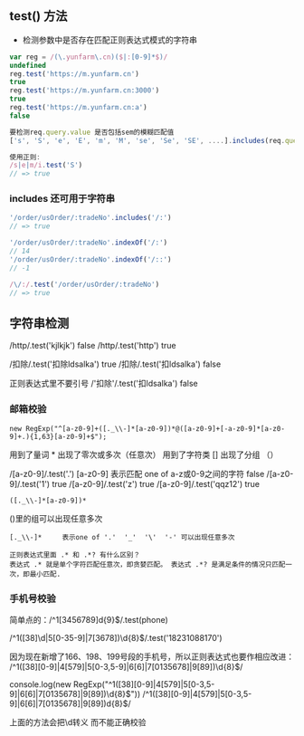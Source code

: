 ## test() 方法
* 检测参数中是否存在匹配正则表达式模式的字符串
```js
var reg = /(\.yunfarm\.cn)($|:[0-9]*$)/
undefined
reg.test('https://m.yunfarm.cn')
true
reg.test('https://m.yunfarm.cn:3000')
true
reg.test('https://m.yunfarm.cn:a')
false

要检测req.query.value 是否包括sem的模糊匹配值
['s', 'S', 'e', 'E', 'm', 'M', 'se', 'Se', 'SE', ....].includes(req.query.value)

使用正则:
/s|e|m/i.test('S')
// => true
```
### includes 还可用于字符串
```js
'/order/usOrder/:tradeNo'.includes('/:')
// => true

'/order/usOrder/:tradeNo'.indexOf('/:')
// 14
'/order/usOrder/:tradeNo'.indexOf('/::')
// -1

/\/:/.test('/order/usOrder/:tradeNo')
// => true
```

## 字符串检测
/http/.test('kjlkjk')
false
/http/.test('http')
true

/扣除/.test('扣除ldsalka')
true
/扣除/.test('扣ldsalka')
false

正则表达式里不要引号
/'扣除'/.test('扣ldsalka')
false

### 邮箱校验
```
new RegExp("^[a-z0-9]+([._\\-]*[a-z0-9])*@([a-z0-9]+[-a-z0-9]*[a-z0-9]+.){1,63}[a-z0-9]+$");
```

用到了量词 * 出现了零次或多次（任意次）
用到了字符类 []
出现了分组 （）

/[a-z0-9]/.test('.')  		[a-z0-9] 表示匹配 one of a-z或0-9之间的字符
false 
/[a-z0-9]/.test('1')
true
/[a-z0-9]/.test('z')
true
/[a-z0-9]/.test('qqz12')
true

```
([._\\-]*[a-z0-9])*
```
()里的组可以出现任意多次

```
[._\\-]*     表示one of '.'  '_'  '\'  '-' 可以出现任意多次
```

```
正则表达式里面 .* 和 .*? 有什么区别？
表达式 .* 就是单个字符匹配任意次，即贪婪匹配。 表达式 .*? 是满足条件的情况只匹配一次，即最小匹配.
```

### 手机号校验
简单点的：/^1[3456789]d{9}$/.test(phone)


/^1([38]\d|5[0-35-9]|7[3678])\d{8}$/.test('18231088170')


因为现在新增了166、198、199号段的手机号，所以正则表达式也要作相应改进：
 /^1([38][0-9]|4[579]|5[0-3,5-9]|6[6]|7[0135678]|9[89])\d{8}$/

console.log(new RegExp("^1([38][0-9]|4[579]|5[0-3,5-9]|6[6]|7[0135678]|9[89])\d{8}$"))
/^1([38][0-9]|4[579]|5[0-3,5-9]|6[6]|7[0135678]|9[89])d{8}$/ 

上面的方法会把\d转义 而不能正确校验


